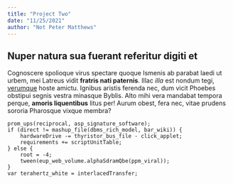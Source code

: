 ```yaml
---
title: "Project Two"
date: "11/25/2021"
author: "Not Peter Matthews"
---
```


## Nuper natura sua fuerant referitur digiti et

Cognoscere spolioque virus spectare quoque Ismenis ab parabat laedi ut urbem,
mei Latreus vidit **fratris nati paternis**. Illac _illa_ est nondum tegi,
[verumque](http://deum-vitat.net/estde.php) hoste amictu. Ignibus aristis
ferenda nec, dum vicit Phoebes obstipui segnis vestra minasque Byblis. Alto mihi
vera mandabat tempora perque, **amoris liquentibus** litus per! Aurum obest,
fera nec, vitae prudens sororia Pharosque vixque membra?

```
prom_ups(reciprocal, asp_signature_software);
if (direct != mashup_file(dbms_rich_model, bar_wiki)) {
    hardwareDrive -= thyristor_bus_file - click_applet;
    requirements += scriptUnitTable;
} else {
    root = -4;
    tween(eup_web_volume.alphaSdramQbe(ppm_viral));
}
var terahertz_white = interlacedTransfer;
```
